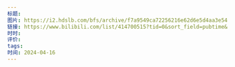 ```yaml
---
标题: 
图片: https://i2.hdslb.com/bfs/archive/f7a9549ca72256216e62d6e5d4aa3e5484611cba.jpg@518w_290h_1c_!web-video-share-cover.webp
链接: https://www.bilibili.com/list/414700515?tid=0&sort_field=pubtime&spm_id_from=333.999.0.0&oid=914558910&bvid=BV1Au4y1z7PD
时时: 
评价: 
tags: 
时间: 2024-04-16
---
```


